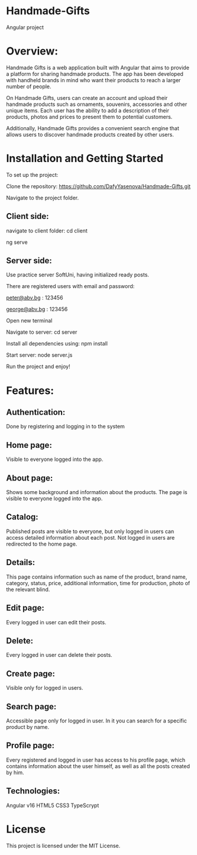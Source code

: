 # Handmade-Gifts
Angular project 



# Overview:
Handmade Gifts is a web application built with Angular that aims to provide a platform for sharing handmade products. The app has been developed with handheld brands in mind who want their products to reach a larger number of people.

On Handmade Gifts, users can create an account and upload their handmade products such as ornaments, souvenirs, accessories and other unique items. Each user has the ability to add a description of their products, photos and prices to present them to potential customers.

Additionally, Handmade Gifts provides a convenient search engine that allows users to discover handmade products created by other users.

# Installation and Getting Started
To set up the project:

Clone the repository: https://github.com/DafyYasenova/Handmade-Gifts.git

Navigate to the project folder.

##  Client side:

navigate to client folder: cd client

ng serve


##  Server side: 
Use practice server SoftUni, having initialized ready posts.

There are registered users with email and password:

peter@abv.bg : 123456

george@abv.bg : 123456

Open new terminal

Navigate to server: cd server

Install all dependencies using: npm install

Start server: node server.js

Run the project and enjoy!

# Features:
##  Authentication:
Done by registering and logging in to the system

##  Home page:
Visible to everyone logged into the app.

##  About page:
Shows some background and information about the products. The page is visible to everyone logged into the app.

##  Catalog:
Published posts are visible to everyone, but only logged in users can access detailed information about each post. Not logged in users are redirected to the home page.

##  Details:
This page contains information such as name of the product, brand name, category, status, price, additional information, time for production, photo of the relevant blind.

##  Edit page:
Every logged in user can edit their posts.
##  Delete:
 Every logged in user can delete their posts.
##  Create page:
 Visible only for logged in users.

## Search page:
Accessible page only for logged in user. In it you can search for a specific product by name.

## Profile page:
Every registered and logged in user has access to his profile page, which contains information about the user himself, as well as all the posts created by him.

##  Technologies:
Angular v16
HTML5
CSS3
TypeScrypt


# License
This project is licensed under the MIT License.